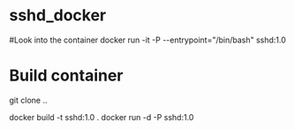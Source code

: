 # sshd_docker


#Look into the container
docker run  -it -P --entrypoint="/bin/bash" sshd:1.0



# Build container
git clone ..

docker build -t sshd:1.0 .
docker run  -d -P  sshd:1.0




